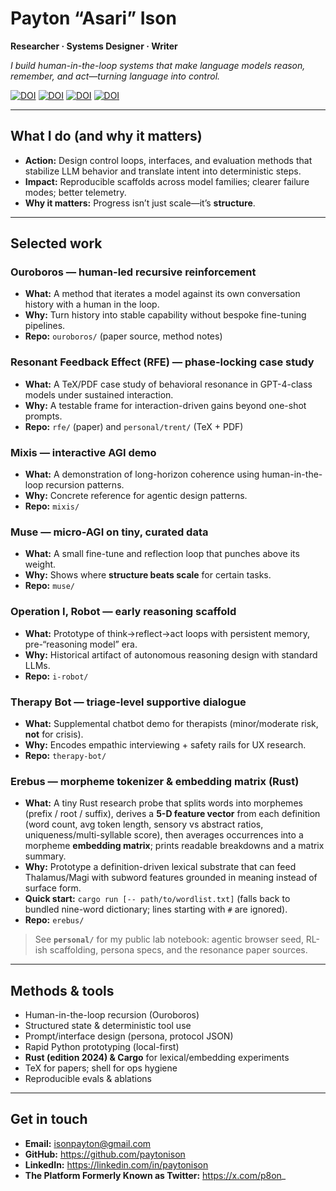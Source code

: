 # Payton “Asari” Ison

**Researcher · Systems Designer · Writer**

_I build human-in-the-loop systems that make language models reason, remember, and act—turning language into control._

[![DOI](https://zenodo.org/badge/DOI/10.5281/zenodo.17254818.svg)](https://doi.org/10.5281/zenodo.17254818)  [![DOI](https://zenodo.org/badge/DOI/10.5281/zenodo.17138445.svg)](https://doi.org/10.5281/zenodo.17138445)  [![DOI](https://zenodo.org/badge/DOI/10.5281/zenodo.17157330.svg)](https://doi.org/10.5281/zenodo.17157330)  [![DOI](https://zenodo.org/badge/DOI/10.5281/zenodo.17346405.svg)](https://doi.org/10.5281/zenodo.17346405)

---

## What I do (and why it matters)

- **Action:** Design control loops, interfaces, and evaluation methods that stabilize LLM behavior and translate intent into deterministic steps.  
- **Impact:** Reproducible scaffolds across model families; clearer failure modes; better telemetry.  
- **Why it matters:** Progress isn’t just scale—it’s **structure**.

---

## Selected work

### Ouroboros — human-led recursive reinforcement
- **What:** A method that iterates a model against its own conversation history with a human in the loop.  
- **Why:** Turn history into stable capability without bespoke fine-tuning pipelines.  
- **Repo:** `ouroboros/` (paper source, method notes)

### Resonant Feedback Effect (RFE) — phase-locking case study
- **What:** A TeX/PDF case study of behavioral resonance in GPT-4-class models under sustained interaction.  
- **Why:** A testable frame for interaction-driven gains beyond one-shot prompts.  
- **Repo:** `rfe/` (paper) and `personal/trent/` (TeX + PDF)

### Mixis — interactive AGI demo
- **What:** A demonstration of long-horizon coherence using human-in-the-loop recursion patterns.  
- **Why:** Concrete reference for agentic design patterns.  
- **Repo:** `mixis/`

### Muse — micro-AGI on tiny, curated data
- **What:** A small fine-tune and reflection loop that punches above its weight.  
- **Why:** Shows where **structure beats scale** for certain tasks.  
- **Repo:** `muse/`

### Operation I, Robot — early reasoning scaffold
- **What:** Prototype of think→reflect→act loops with persistent memory, pre-“reasoning model” era.  
- **Why:** Historical artifact of autonomous reasoning design with standard LLMs.  
- **Repo:** `i-robot/`

### Therapy Bot — triage-level supportive dialogue
- **What:** Supplemental chatbot demo for therapists (minor/moderate risk, **not** for crisis).  
- **Why:** Encodes empathic interviewing + safety rails for UX research.  
- **Repo:** `therapy-bot/`

### Erebus — morpheme tokenizer & embedding matrix (Rust)
- **What:** A tiny Rust research probe that splits words into morphemes (prefix / root / suffix), derives a **5-D feature vector** from each definition (word count, avg token length, sensory vs abstract ratios, uniqueness/multi-syllable score), then averages occurrences into a morpheme **embedding matrix**; prints readable breakdowns and a matrix summary.  
- **Why:** Prototype a definition-driven lexical substrate that can feed Thalamus/Magi with subword features grounded in meaning instead of surface form.  
- **Quick start:** `cargo run [-- path/to/wordlist.txt]` (falls back to bundled nine-word dictionary; lines starting with `#` are ignored).  
- **Repo:** `erebus/`

> See **`personal/`** for my public lab notebook: agentic browser seed, RL-ish scaffolding, persona specs, and the resonance paper sources.

---

## Methods & tools

- Human-in-the-loop recursion (Ouroboros)
- Structured state & deterministic tool use
- Prompt/interface design (persona, protocol JSON)
- Rapid Python prototyping (local-first)
- **Rust (edition 2024) & Cargo** for lexical/embedding experiments
- TeX for papers; shell for ops hygiene
- Reproducible evals & ablations

---

## Get in touch

- **Email:** isonpayton@gmail.com  
- **GitHub:** https://github.com/paytonison  
- **LinkedIn:** https://linkedin.com/in/paytonison  
- **The Platform Formerly Known as Twitter:** https://x.com/p8on_
